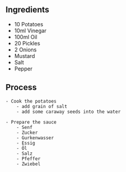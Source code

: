 ## Ingredients

 - 10 Potatoes
 - 10ml Vinegar
 - 100ml Oil
 - 20 Pickles
 - 2 Onions
 - Mustard
 - Salt
 - Pepper

 ## Process

    - Cook the potatoes
        - add grain of salt
        - add some caraway seeds into the water

    - Prepare the sauce
        - Senf
        - Zucker 
        - Gurkenwasser
        - Essig
        - Öl
        - Salz
        - Pfeffer 
        - Zwiebel

